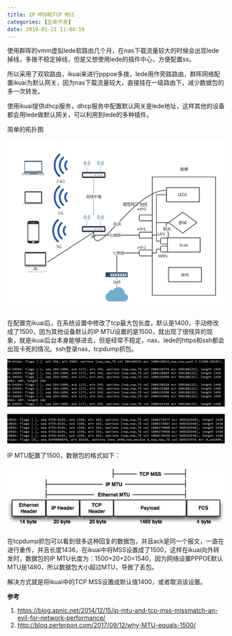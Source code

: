```yaml
---
title: IP MTU和TCP MSS
categories: [生命不息]
date: 2019-01-21 11:04:19
---
```


使用群晖的vmm虚拟lede软路由几个月，在nas下载流量较大的时候会出现lede掉线，多拨不稳定掉线，但是又想使用lede的插件中心，方便配置ss。

所以采用了双软路由，ikuai来进行pppoe多拨，lede用作旁路路由，群晖网络配置ikuai为默认网关，因为nas下载流量较大，直接挂在一级路由下，减少数据包的多一次转发。

使用ikuai提供dhcp服务，dhcp服务中配置默认网关是lede地址，这样其他的设备都会用lede做默认网关，可以利用到lede的多种插件。

简单的拓扑图

![](https://raw.githubusercontent.com/yongman/i/img/picgo/n0EKgbH.png)

在配置完ikuai后，在系统设置中修改了tcp最大包长度，默认是1400，手动修改成了1500，因为其他设备默认的IP MTU设置的是1500，就出现了很怪异的现象，就是ikuai后台本身能够进去，但是经常不稳定，nas、lede的https和ssh都会出现卡死的情况。ssh登录nas，tcpdump抓包。

![](https://raw.githubusercontent.com/yongman/i/img/picgo/dp8TcPI.png)

![](https://raw.githubusercontent.com/yongman/i/img/picgo/dlzT2OV.png)

IP MTU配置了1500，数据包的格式如下：

![](https://raw.githubusercontent.com/yongman/i/img/picgo/fIMPvfy.png)

在tcpdump抓包可以看到很多这种回复的数据包，并且ack是同一个报文，一直在进行重传，并且长度1436，在ikuai中将MSS设置成了1500，这样在ikuai向外转发时，数据包的IP MTU长度为：1500+20+20=1540，因为网络设置PPPOE默认MTU是1480，所以数据包大小超过MTU，导致了丢包。

解决方式就是将ikuai中的TCP MSS设置成默认值1400，或者取消该设置。



**参考**

1. https://blog.apnic.net/2014/12/15/ip-mtu-and-tcp-mss-missmatch-an-evil-for-network-performance/
2. http://blog.perterpon.com/2017/09/12/why-MTU-equals-1500/